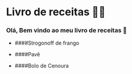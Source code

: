 # Livro de receitas :man_cook:

### Olá, Bem vindo ao meu livro de receitas :dog:

- ####Strogonoff de frango

- ####Pavê

- ####Bolo de Cenoura


